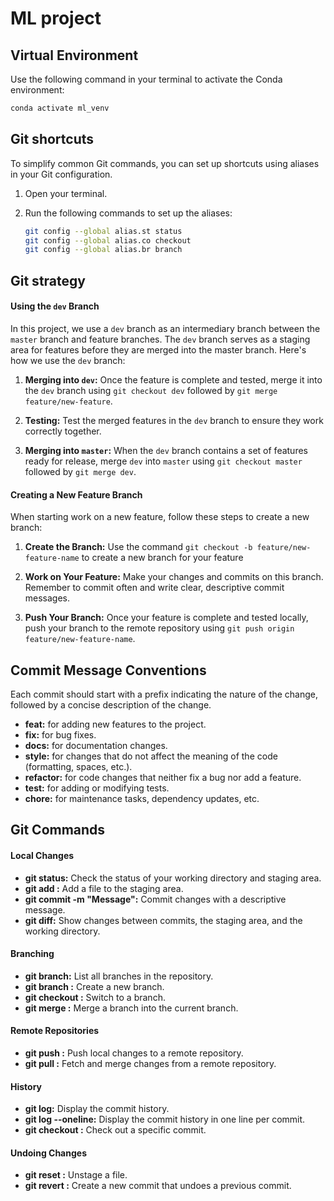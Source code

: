 # ML project

## Virtual Environment
Use the following command in your terminal to activate the Conda environment:

```bash
conda activate ml_venv
```

## Git shortcuts
To simplify common Git commands, you can set up shortcuts using aliases in your Git configuration.

1. Open your terminal.

2. Run the following commands to set up the aliases:

   ```bash
   git config --global alias.st status
   git config --global alias.co checkout
   git config --global alias.br branch
   ```

## Git strategy

#### Using the `dev` Branch

In this project, we use a `dev` branch as an intermediary branch between the `master` branch and feature branches. The `dev` branch serves as a staging area for features before they are merged into the master branch. Here's how we use the `dev` branch:

1. **Merging into `dev`:** Once the feature is complete and tested, merge it into the `dev` branch using `git checkout dev` followed by `git merge feature/new-feature`.

2. **Testing:** Test the merged features in the `dev` branch to ensure they work correctly together.

3. **Merging into `master`:** When the `dev` branch contains a set of features ready for release, merge `dev` into `master` using `git checkout master` followed by `git merge dev`.


#### Creating a New Feature Branch

When starting work on a new feature, follow these steps to create a new branch:

1. **Create the Branch:** Use the command `git checkout -b feature/new-feature-name` to create a new branch for your feature

2. **Work on Your Feature:** Make your changes and commits on this branch. Remember to commit often and write clear, descriptive commit messages.

3. **Push Your Branch:** Once your feature is complete and tested locally, push your branch to the remote repository using `git push origin feature/new-feature-name`.



## Commit Message Conventions
Each commit should start with a prefix indicating the nature of the change, followed by a concise description of the change.

- **feat:** for adding new features to the project.
- **fix:** for bug fixes.
- **docs:** for documentation changes.
- **style:** for changes that do not affect the meaning of the code (formatting, spaces, etc.).
- **refactor:** for code changes that neither fix a bug nor add a feature.
- **test:** for adding or modifying tests.
- **chore:** for maintenance tasks, dependency updates, etc.

## Git Commands

#### Local Changes

- **git status:** Check the status of your working directory and staging area.
- **git add <file>:** Add a file to the staging area.
- **git commit -m "Message":** Commit changes with a descriptive message.
- **git diff:** Show changes between commits, the staging area, and the working directory.

#### Branching

- **git branch:** List all branches in the repository.
- **git branch <branch-name>:** Create a new branch.
- **git checkout <branch-name>:** Switch to a branch.
- **git merge <branch>:** Merge a branch into the current branch.

#### Remote Repositories

- **git push <remote> <branch>:** Push local changes to a remote repository.
- **git pull <remote> <branch>:** Fetch and merge changes from a remote repository.

#### History

- **git log:** Display the commit history.
- **git log --oneline:** Display the commit history in one line per commit.
- **git checkout <commit>:** Check out a specific commit.

#### Undoing Changes

- **git reset <file>:** Unstage a file.
- **git revert <commit>:** Create a new commit that undoes a previous commit.
